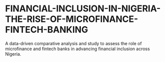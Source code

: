 # FINANCIAL-INCLUSION-IN-NIGERIA-THE-RISE-OF-MICROFINANCE-FINTECH-BANKING
A data-driven comparative analysis and study to assess the role of microfinance and fintech banks in advancing financial inclusion across Nigeria.
